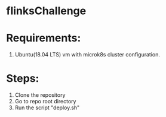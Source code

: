 # flinksChallenge

# Requirements:
1. Ubuntu(18.04 LTS) vm with microk8s cluster configuration.

# Steps:
1. Clone the repository
2. Go to repo root directory
3. Run the script "deploy.sh"
